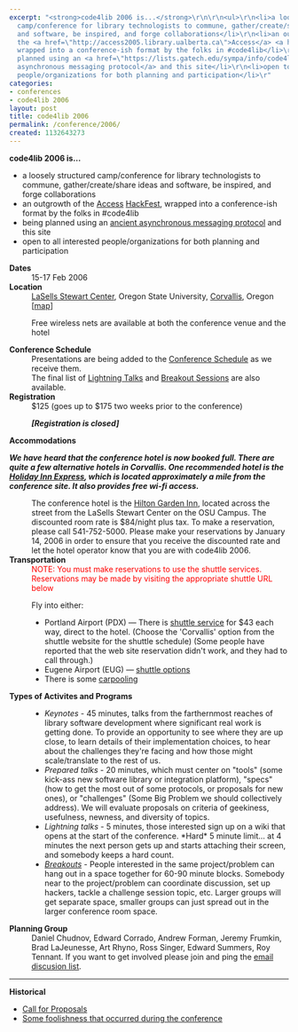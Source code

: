 ```yaml
---
excerpt: "<strong>code4lib 2006 is...</strong>\r\n\r\n<ul>\r\n<li>a loosely structured
  camp/conference for library technologists to commune, gather/create/share ideas
  and software, be inspired, and forge collaborations</li>\r\n<li>an outgrowth of
  the <a href=\"http://access2005.library.ualberta.ca\">Access</a> <a href=\"http://access2005.library.ualberta.ca/hackfest.php\">HackFest</a>,
  wrapped into a conference-ish format by the folks in #code4lib</li>\r\n<li>being
  planned using an <a href=\"https://lists.gatech.edu/sympa/info/code4libcon\">ancient
  asynchronous messaging protocol</a> and this site</li>\r\n<li>open to all interested
  people/organizations for both planning and participation</li>\r"
categories:
- conferences
- code4lib 2006
layout: post
title: code4lib 2006
permalink: /conference/2006/
created: 1132643273
---
```

<strong>code4lib 2006 is...</strong>

<ul>
<li>a loosely structured camp/conference for library technologists to commune, gather/create/share ideas and software, be inspired, and forge collaborations</li>
<li>an outgrowth of the <a href="http://access2005.library.ualberta.ca">Access</a> <a href="http://access2005.library.ualberta.ca/hackfest.php">HackFest</a>, wrapped into a conference-ish format by the folks in #code4lib</li>
<li>being planned using an <a href="https://lists.gatech.edu/sympa/info/code4libcon">ancient asynchronous messaging protocol</a> and this site</li>
<li>open to all interested people/organizations for both planning and participation</li>
</ul>

<!-- break -->

<dl>
<dt><strong>Dates</strong></dt>

<dd>15-17 Feb 2006</dd>

<dt><strong>Location</strong></dt>

<dd><a href="http://oregonstate.edu/lasells/facilities.html"> LaSells Stewart Center</a>, Oregon State University, <a href="http://maps.google.com/maps?q=Corvallis+Oregon&hl=en ">Corvallis</a>, Oregon [<a href="http://tinyurl.com/8b6vy">map</a>]

Free wireless nets are available at both the conference venue and the hotel</dd>


<dt><strong>Conference Schedule</strong></dt>
<dd>Presentations are being added to the <a href="/2006/schedule">Conference Schedule</a> as we receive them.</dd>

<dd>The final list of <a href="/2006/lightning">Lightning Talks</a> and <a href="/2006/breakouts">Breakout Sessions</a> are also available.</dd>

<dt><strong>Registration</strong></dt>

<dd>$125 (goes up to $175 two weeks prior to the conference)

<em><strong>
[Registration is closed]
<!--
<a href="https://secure.oregonstate.edu/ocse/register.php?event=108">Register Now!</a>
-->
</strong></em>
</dd>

<dt><strong>Accommodations</strong></dt>

<em><strong>We have heard that the conference hotel is now booked full. There are quite a few alternative hotels in Corvallis. One recommended hotel is the <a href="http://www.ichotelsgroup.com/h/d/ex/1/en/hd/CVOOR">Holiday Inn Express</a>, which is located approximately a mile from the conference site. It also provides free wi-fi access.</strong></em>

<dd>The conference hotel is the <a href="http://www.hiltongardeninn.com/en/gi/hotels/index.jhtml?ctyhocn=CVOCHGI">Hilton Garden Inn</a>, located across the street from the LaSells Stewart Center on the OSU Campus. The discounted room rate is $84/night plus tax. To make a reservation, please call 541-752-5000. Please make your reservations by January 14, 2006 in order to ensure that you receive the discounted rate and let the hotel operator know that you are with code4lib 2006.</dd>

<dt><strong>Transportation</strong></dt>

<dd><font color="red">NOTE: You must make reservations to use the shuttle services. Reservations may be made by visiting the appropriate shuttle URL below</font>


Fly into either:

<ul>
<li>Portland Airport (PDX) &#151; There is <a href="http://www.hutshuttle.com/">shuttle service</a> for $43 each way, direct to the hotel. (Choose the 'Corvallis' option from the shuttle website for the shuttle schedule) (Some people have reported that the web site reservation didn't work, and they had to call through.)</li>
<li>Eugene Airport (EUG) &#151; <a href="http://www.oregon.com/transportation/eugene_airport.cfm">shuttle options</a></li>
<li>There is some <a href="http://www.code4lib.org/2006/carpooling">carpooling</a></li>
</ul>
</dd>

<dt><strong>Types of Activites and Programs</strong></dt>
<dd>
<ul>

<li><em>Keynotes</em> - 45 minutes, talks from the farthernmost reaches of library software development where significant real work is getting done. To provide an opportunity to see where they are up close, to learn details of their implementation choices, to hear about the challenges they're facing and how those might scale/translate to the rest of us.</li>

<li><em>Prepared talks</em> - 20 minutes, which must center on "tools" (some kick-ass new software library or integration platform), "specs" (how to get the most out of some protocols, or proposals for new ones), or "challenges" (Some Big Problem  we should collectively address). We will evaluate proposals on criteria of geekiness, usefulness, newness, and diversity of topics.</li>

<li><em>Lightning talks</em>  - 5 minutes, those interested sign up on a wiki that opens at the start of the conference.  *Hard* 5 minute limit... at 4 minutes the next person gets up and starts attaching their screen, and somebody keeps a hard count.</li>

<li><em><a href="http://wiki.library.oregonstate.edu/confluence/display/code4lib/Breakout+Session+Ideas">Breakouts</a></em> - People interested in the same project/problem can hang out in a space together for 60-90 minute blocks. Somebody near to the project/problem can coordinate discussion, set up hackers, tackle a challenge session topic, etc. Larger groups will get separate space, smaller groups can just spread out in the larger conference room space.</li>

</ul>
</dd>

<dt><strong>Planning Group</strong></dt>

<dd>Daniel Chudnov, Edward Corrado, Andrew Forman, Jeremy Frumkin, Brad LaJeunesse, Art Rhyno, Ross Singer, Edward Summers, Roy Tennant. If you want to get involved please join and ping the <a href="https://lists.gatech.edu/sympa/info/code4libcon">email discusion list</a>.
</dd>
</dl>

<hr />
<strong>Historical</strong>
<ul>
<li><a href="/2006/proposals">Call for Proposals</a></li>
<li><a href="http://roytennant.com/dchud.jpg">Some foolishness that occurred during the conference</a></li>
</ul>
